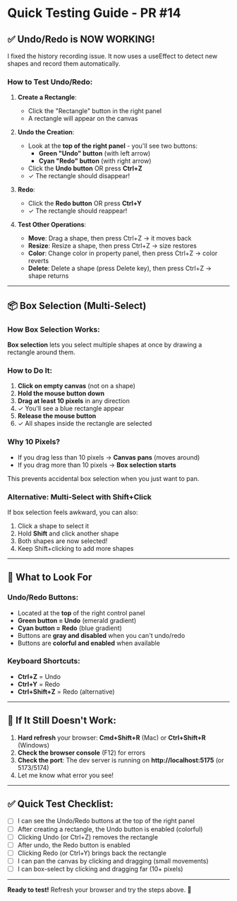 # Quick Testing Guide - PR #14

## ✅ Undo/Redo is NOW WORKING!

I fixed the history recording issue. It now uses a useEffect to detect new shapes and record them automatically.

###  How to Test Undo/Redo:

1. **Create a Rectangle**:
   - Click the "Rectangle" button in the right panel
   - A rectangle will appear on the canvas

2. **Undo the Creation**:
   - Look at the **top of the right panel** - you'll see two buttons:
     - **Green "Undo" button** (with left arrow)
     - **Cyan "Redo" button** (with right arrow)
   - Click the **Undo button** OR press **Ctrl+Z**
   - ✓ The rectangle should disappear!

3. **Redo**:
   - Click the **Redo button** OR press **Ctrl+Y**
   - ✓ The rectangle should reappear!

4. **Test Other Operations**:
   - **Move**: Drag a shape, then press Ctrl+Z → it moves back
   - **Resize**: Resize a shape, then press Ctrl+Z → size restores
   - **Color**: Change color in property panel, then press Ctrl+Z → color reverts
   - **Delete**: Delete a shape (press Delete key), then press Ctrl+Z → shape returns

---

## 📦 Box Selection (Multi-Select)

### How Box Selection Works:

**Box selection** lets you select multiple shapes at once by drawing a rectangle around them.

### How to Do It:

1. **Click on empty canvas** (not on a shape)
2. **Hold the mouse button down**
3. **Drag at least 10 pixels** in any direction
4. ✓ You'll see a blue rectangle appear
5. **Release the mouse button**
6. ✓ All shapes inside the rectangle are selected

### Why 10 Pixels?
- If you drag less than 10 pixels → **Canvas pans** (moves around)
- If you drag more than 10 pixels → **Box selection starts**

This prevents accidental box selection when you just want to pan.

### Alternative: Multi-Select with Shift+Click

If box selection feels awkward, you can also:
1. Click a shape to select it
2. Hold **Shift** and click another shape
3. Both shapes are now selected!
4. Keep Shift+clicking to add more shapes

---

## 🎯 What to Look For

### Undo/Redo Buttons:
- Located at the **top** of the right control panel
- **Green button = Undo** (emerald gradient)
- **Cyan button = Redo** (blue gradient)
- Buttons are **gray and disabled** when you can't undo/redo
- Buttons are **colorful and enabled** when available

### Keyboard Shortcuts:
- **Ctrl+Z** = Undo
- **Ctrl+Y** = Redo
- **Ctrl+Shift+Z** = Redo (alternative)

---

## 🐛 If It Still Doesn't Work:

1. **Hard refresh** your browser: **Cmd+Shift+R** (Mac) or **Ctrl+Shift+R** (Windows)
2. **Check the browser console** (F12) for errors
3. **Check the port**: The dev server is running on **http://localhost:5175** (or 5173/5174)
4. Let me know what error you see!

---

## ✅ Quick Test Checklist:

- [ ] I can see the Undo/Redo buttons at the top of the right panel
- [ ] After creating a rectangle, the Undo button is enabled (colorful)
- [ ] Clicking Undo (or Ctrl+Z) removes the rectangle
- [ ] After undo, the Redo button is enabled
- [ ] Clicking Redo (or Ctrl+Y) brings back the rectangle
- [ ] I can pan the canvas by clicking and dragging (small movements)
- [ ] I can box-select by clicking and dragging far (10+ pixels)

---

**Ready to test!** Refresh your browser and try the steps above. 🚀

